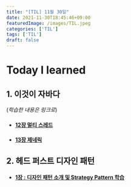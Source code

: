 ```yaml
---
title: "[TIL] 11월 30일"
date: 2021-11-30T18:45:46+09:00
featuredImage: /images/TIL.jpeg
categories: ['TIL']
tags: ['TIL']
draft: false
---
```


# Today I learned

<!--more-->

## 1. 이것이 자바다

(_학습한 내용은 링크로_)

- #### [12장 멀티 스레드](https://kale02.notion.site/12-c88d2bdae0bf43a1bf59f34c420d5696)
- #### [13장 제네릭](https://kale02.notion.site/13-db8a73e5c88e4956b8ad3b5eef0b1011)


## 2. 헤드 퍼스트 디자인 패턴

- #### [1장 : 디자인 패턴 소개 및 Strategy Pattern 학습](https://seokho-ham.github.io/posts/patterns/strategypatterns/)